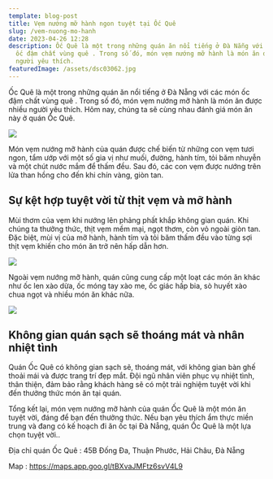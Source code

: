 ```yaml
---
template: blog-post
title: Vẹm nướng mỡ hành ngon tuyệt tại Ốc Quê
slug: /vem-nuong-mo-hanh
date: 2023-04-26 12:28
description: Ốc Quê là một trong những quán ăn nổi tiếng ở Đà Nẵng với các món
  ốc đậm chất vùng quê . Trong số đó, món vẹm nướng mỡ hành là món ăn được nhiều
  người yêu thích.
featuredImage: /assets/dsc03062.jpg
---
```

Ốc Quê là một trong những quán ăn nổi tiếng ở Đà Nẵng với các món ốc đậm chất vùng quê . Trong số đó, món vẹm nướng mỡ hành là món ăn được nhiều người yêu thích. Hôm nay, chúng ta sẽ cùng nhau đánh giá món ăn này ở quán Ốc Quê.

![](/assets/dsc03062.jpg)

Món vẹm nướng mỡ hành của quán được chế biến từ những con vẹm tươi ngon, tẩm ướp với một số gia vị như muối, đường, hành tím, tỏi băm nhuyễn và một chút nước mắm để thấm đều. Sau đó, các con vẹm được nướng trên lửa than hồng cho đến khi chín vàng, giòn tan.

## Sự kệt hợp tuyệt vời từ thịt vẹm và mỡ hành

Mùi thơm của vẹm khi nướng lên phảng phất khắp không gian quán. Khi chúng ta thưởng thức, thịt vẹm mềm mại, ngọt thơm, còn vỏ ngoài giòn tan. Đặc biệt, mùi vị của mỡ hành, hành tím và tỏi băm thấm đều vào từng sợi thịt vẹm khiến cho món ăn trở nên hấp dẫn hơn.

![](/assets/dsc03091.jpg)

Ngoài vẹm nướng mỡ hành, quán cũng cung cấp một loạt các món ăn khác như ốc len xào dừa, ốc móng tay xào me, ốc giác hấp bia, sò huyết xào chua ngọt và nhiều món ăn khác nữa.

![](/assets/dsc03089.jpg)

## Không gian quán sạch sẽ thoáng mát và nhân nhiệt tình

Quán Ốc Quê có không gian sạch sẽ, thoáng mát, với không gian bàn ghế thoải mái và được trang trí đẹp mắt. Đội ngũ nhân viên phục vụ nhiệt tình, thân thiện, đảm bảo rằng khách hàng sẽ có một trải nghiệm tuyệt vời khi đến thưởng thức món ăn tại quán.

Tổng kết lại, món vẹm nướng mỡ hành của quán Ốc Quê là một món ăn tuyệt vời, đáng để bạn đến thưởng thức. Nếu bạn yêu thích ẩm thực miền trung và đang có kế hoạch đi ăn ốc tại Đà Nẵng, quán Ốc Quê là một lựa chọn tuyệt vời..

Địa chỉ quán Ốc Quê : 45B Đống Đa, Thuận Phước, Hải Châu, Đà Nẵng

M﻿ap : <https://maps.app.goo.gl/tBXvaJMFtz6svV4L9>